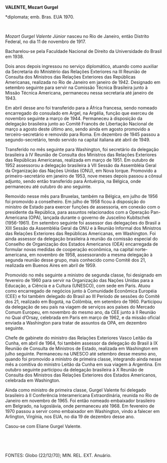**VALENTE, Mozart Gurgel**

\*diplomata; emb. Bras. EUA 1970.

 

*Mozart Gurgel Valente Júnior* nasceu no Rio de Janeiro, então Distrito
Federal, no dia 11 de novembro de 1917.

Bacharelou-se pela Faculdade Nacional de Direito da Universidade do
Brasil em 1938.

Dois anos depois ingressou no serviço diplomático, atuando como auxiliar
da Secretaria do Ministério das Relações Exteriores na III Reunião de
Consulta dos Ministros das Relações Exteriores das Repúblicas
Americanas, realizada no Rio de Janeiro em janeiro de 1942. Designado em
setembro seguinte para servir na Comissão Técnica Brasileira junto à
Missão Técnica Americana, permaneceu nessa secretaria até janeiro de
1943.

Em abril desse ano foi transferido para a África francesa, sendo nomeado
encarregado do consulado em Argel, na Argélia, função que exerceu de
novembro seguinte a março de 1944. Permaneceu à disposição da delegação
brasileira junto ao Comitê Francês de Libertação Nacional de março a
agosto deste último ano, sendo ainda em agosto promovido a
terceiro-secretário e removido para Roma. Em dezembro de 1945 passou a
segundo-secretário, tendo servido na capital italiana até abril de 1949.

Transferido no mês seguinte para Washington, foi secretário da delegação
brasileira à IV Reunião de Consulta dos Ministros das Relações
Exteriores das Repúblicas Americanas, realizada em março de 1951. Em
outubro de 1952 assessorou a delegação brasileira à VII Sessão da
Assembléia Geral da Organização das Nações Unidas (ONU), em Nova Iorque.
Promovido a primeiro-secretário em janeiro de 1953, nove meses depois
passou a cônsul adjunto, sendo então transferido para Antuérpia, na
Bélgica, onde permaneceu até outubro do ano seguinte.

Removido nesse mês para Bruxelas, também na Bélgica, em julho de 1956
foi promovido a conselheiro. Em julho de 1958 ficou à disposição do
ministro de Estado para exercer funções de assessoria, em conexão com o
presidente da República, para assuntos relacionados com a Operação
Pan-Americana (OPA), lançada durante o governo de Juscelino Kubitschek
(1956-1961). Em setembro seguinte foi assessor das delegações do Brasil
a XIII Sessão da Assembléia Geral da ONU e à Reunião Informal dos
Ministros das Relações Exteriores das Repúblicas Americanas, em
Washington. Foi ainda assessor da delegação brasileira à reunião da
comissão especial do Conselho de Organização dos Estados Americanos
(OEA) encarregada de formular novas medidas de cooperação econômica, na
capital norte-americana, em novembro de 1958, assessorando a mesma
delegação à segunda reunião desse grupo, mais conhecido como Comitê dos
21, realizada em Buenos Aires em abril de 1959.

Promovido no mês seguinte a ministro de segunda classe, foi designado em
fevereiro de 1960 para servir na Organização das Nações Unidas para a
Educação, a Ciência e a Cultura (UNESCO), com sede em Paris. Atuou como
encarregado de negócios junto à Comunidade Econômica Européia (CEE) e
foi também delegado do Brasil ao III Período de sessões do Comitê dos
21, realizado em Bogotá, na Colômbia, em setembro de 1960. Participou da
delegação de seu país na viagem de serviços aos países do Mercado Comum
Europeu, em novembro do mesmo ano, da CEE junto à II Reunião no Quai
d’Orsay, celebrada em Paris em março de 1962, e da missão oficial
enviada a Washington para tratar de assuntos da OPA, em dezembro
seguinte.

Chefe de gabinete do ministro das Relações Exteriores Vasco Leitão da
Cunha, em abril de 1964, foi também assessor da delegação do Brasil à IX
Reunião de Consulta de Ministros de Estado, realizada em Washington em
julho seguinte. Permaneceu na UNESCO até setembro desse mesmo ano,
quando foi promovido a ministro de primeira classe, integrando ainda
nesse mês a comitiva do ministro Leitão da Cunha em sua viagem à
Argentina. Em outubro seguinte participou da delegação brasileira à X
Reunião de Consulta dos Ministros das Relações Exteriores dos Estados
Americanos, celebrada em Washington.

Ainda como ministro de primeira classe, Gurgel Valente foi delegado
brasileiro à II Conferência Interamericana Extraordinária, reunida no
Rio de Janeiro em novembro de 1965. Foi então nomeado embaixador
brasileiro em Belgrado, na Iugoslávia, onde permaneceu até 1968. Em
fevereiro de 1970 passou a servir como embaixador em Washington, vindo a
falecer em Arlington, Virgínia, nos EUA, no dia 19 de dezembro desse
ano.

Casou-se com Eliane Gurgel Valente.

 

 

FONTES: Globo (22/12/70); MIN. REL. EXT. Anuário.

 
